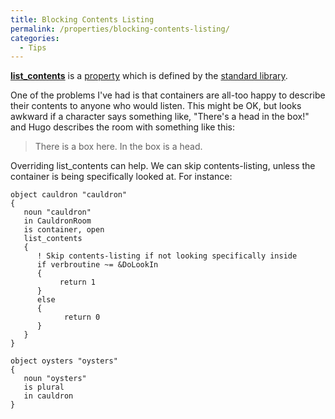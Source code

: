 ```yaml
---
title: Blocking Contents Listing
permalink: /properties/blocking-contents-listing/
categories: 
  - Tips
---
```


[**list_contents**](/properties/list_contents) is a [property](/properties) which is defined
by the [standard library](standard_library).

One of the problems I've had is that containers are all-too happy to
describe their contents to anyone who would listen. This might be OK,
but looks awkward if a character says something like, "There's a head in
the box!" and Hugo describes the room with something like this:

>There is a box here. In the box is a head.

Overriding list_contents can help. We can skip contents-listing, unless
the container is being specifically looked at. For instance:

    object cauldron "cauldron"
    {
       noun "cauldron"
       in CauldronRoom
       is container, open
       list_contents
       {
          ! Skip contents-listing if not looking specifically inside
          if verbroutine ~= &DoLookIn
          {
               return 1
          }
          else
          {
                return 0
          }
       }
    }

    object oysters "oysters"
    {
       noun "oysters"
       is plural
       in cauldron
    }
